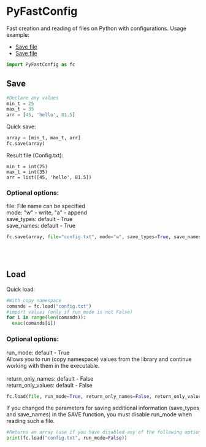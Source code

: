# PyFastConfig
Fast creation and reading of files on Python with configurations.
Usage example:

<ul>
  <li><a href="#save">Save file</a></li>
  <li><a href="#load">Save file</a></li>
</ul>

```Python
import PyFastConfig as fc
```

## Save
```Python
#Declare any values
min_t = 25
max_t = 35
arr = [45, 'hello', 81.5]
```
Quick save:
```Python
array = [min_t, max_t, arr]
fc.save(array)
```
Result file (Config.txt):
```
min_t = int(25)
max_t = int(35)
arr = list([45, 'hello', 81.5])
```

### Optional options:

file: File name can be specified <br/>
mode: "w" - write, "a" - append <br/>
save_types: default - True <br/>
save_names: default - True <br/>

```Python
fc.save(array, file="config.txt", mode="w", save_types=True, save_names=True)
```

<br/>
<br/>

## Load
Quick load:
```Python
#With copy namespace
comands = fc.load("config.txt")
#import values (only if run_mode is not False)
for i in range(len(comands)):
  exec(comands[i])
```
### Optional options:
run_mode: default - True <br/> Allows you to run (copy namespace) values from the library and continue working with them in the executable. <br/><br/>
return_only_names: default - False <br/>
return_only_values: default - False <br/>

```Python
fc.load(file, run_mode=True, return_only_names=False, return_only_values=False)
```

If you changed the parameters for saving additional information (save_types and save_names) in the SAVE function, you must disable run_mode when reading such a file.

```Python
#Returns an array (use if you have disabled any of the following options: save_types or save_names)
print(fc.load("config.txt", run_mode=False))
```

